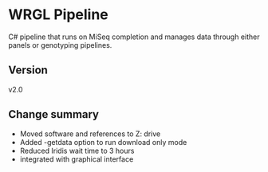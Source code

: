 # WRGL Pipeline

C# pipeline that runs on MiSeq completion and manages data through either panels
or genotyping pipelines.

## Version
v2.0

## Change summary
 * Moved software and references to Z: drive
 * Added -getdata option to run download only mode
 * Reduced Iridis wait time to 3 hours
 * integrated with graphical interface